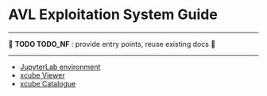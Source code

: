 # AVL Exploitation System Guide

---

🚧 **TODO TODO_NF** : provide entry points, reuse existing docs 🚧

---

 - [JupyterLab environment](jupyter.md)
 - [xcube Viewer](viewer.md)
 - [xcube Catalogue](catalogue.md)

